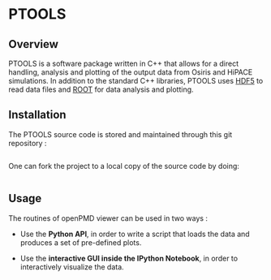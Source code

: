 # PTOOLS

## Overview

PTOOLS is a software package written in C++ that allows for a direct handling, analysis and plotting of the output data from Osiris and HiPACE simulations.
In addition to the standard C++ libraries, PTOOLS uses [HDF5](http://www.hdfgroup.org/HDF5) to read data files and [ROOT](https://root.cern.ch) for data analysis and plotting.

## Installation

The PTOOLS source code is stored and maintained through this git repository :
```https://flauser1.desy.de/gitlab/delaossa/ptools.git
```

One can fork the project to a local copy of the source code by doing:
```git clone git@flauser1.desy.de:delaossa/ptools.git
```

## Usage

The routines of openPMD viewer can be used in two ways :

- Use the **Python API**, in order to write a script that loads the
  data and produces a set of pre-defined plots.

- Use the **interactive GUI inside the IPython Notebook**, in order to interactively
visualize the data.
